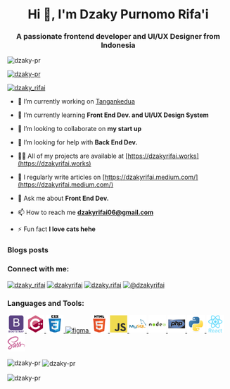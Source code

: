 <h1 align="center">Hi 👋, I'm Dzaky Purnomo Rifa'i</h1>
<h3 align="center">A passionate frontend developer and UI/UX Designer from Indonesia</h3>

<p align="left"> <img src="https://komarev.com/ghpvc/?username=dzaky-pr&label=Profile%20views&color=0e75b6&style=flat" alt="dzaky-pr" /> </p>

<p align="left"> <a href="https://github.com/ryo-ma/github-profile-trophy"><img src="https://github-profile-trophy.vercel.app/?username=dzaky-pr" alt="dzaky-pr" /></a> </p>

<p align="left"> <a href="https://twitter.com/dzaky_rifai" target="blank"><img src="https://img.shields.io/twitter/follow/dzaky_rifai?logo=twitter&style=for-the-badge" alt="dzaky_rifai" /></a> </p>

- 🔭 I’m currently working on [Tangankedua](soon!)

- 🌱 I’m currently learning **Front End Dev. and UI/UX Design System**

- 👯 I’m looking to collaborate on **my start up**

- 🤝 I’m looking for help with **Back End Dev.**

- 👨‍💻 All of my projects are available at [https://dzakyrifai.works](https://dzakyrifai.works)

- 📝 I regularly write articles on [https://dzakyrifai.medium.com/](https://dzakyrifai.medium.com/)

- 💬 Ask me about **Front End Dev.**

- 📫 How to reach me **dzakyrifai06@gmail.com**

- ⚡ Fun fact **I love cats hehe**

### Blogs posts
<!-- BLOG-POST-LIST:START -->
<!-- BLOG-POST-LIST:END -->

<h3 align="left">Connect with me:</h3>
<p align="left">
<a href="https://twitter.com/dzaky_rifai" target="blank"><img align="center" src="https://raw.githubusercontent.com/rahuldkjain/github-profile-readme-generator/master/src/images/icons/Social/twitter.svg" alt="dzaky_rifai" height="30" width="40" /></a>
<a href="https://linkedin.com/in/dzakyrifai" target="blank"><img align="center" src="https://raw.githubusercontent.com/rahuldkjain/github-profile-readme-generator/master/src/images/icons/Social/linked-in-alt.svg" alt="dzakyrifai" height="30" width="40" /></a>
<a href="https://instagram.com/dzaky.rifai" target="blank"><img align="center" src="https://raw.githubusercontent.com/rahuldkjain/github-profile-readme-generator/master/src/images/icons/Social/instagram.svg" alt="dzaky.rifai" height="30" width="40" /></a>
<a href="https://medium.com/@dzakyrifai" target="blank"><img align="center" src="https://raw.githubusercontent.com/rahuldkjain/github-profile-readme-generator/master/src/images/icons/Social/medium.svg" alt="@dzakyrifai" height="30" width="40" /></a>
</p>

<h3 align="left">Languages and Tools:</h3>
<p align="left"> <a href="https://getbootstrap.com" target="_blank"> <img src="https://raw.githubusercontent.com/devicons/devicon/master/icons/bootstrap/bootstrap-plain-wordmark.svg" alt="bootstrap" width="40" height="40"/> </a> <a href="https://www.w3schools.com/cpp/" target="_blank"> <img src="https://raw.githubusercontent.com/devicons/devicon/master/icons/cplusplus/cplusplus-original.svg" alt="cplusplus" width="40" height="40"/> </a> <a href="https://www.w3schools.com/css/" target="_blank"> <img src="https://raw.githubusercontent.com/devicons/devicon/master/icons/css3/css3-original-wordmark.svg" alt="css3" width="40" height="40"/> </a> <a href="https://www.figma.com/" target="_blank"> <img src="https://www.vectorlogo.zone/logos/figma/figma-icon.svg" alt="figma" width="40" height="40"/> </a> <a href="https://www.w3.org/html/" target="_blank"> <img src="https://raw.githubusercontent.com/devicons/devicon/master/icons/html5/html5-original-wordmark.svg" alt="html5" width="40" height="40"/> </a> <a href="https://developer.mozilla.org/en-US/docs/Web/JavaScript" target="_blank"> <img src="https://raw.githubusercontent.com/devicons/devicon/master/icons/javascript/javascript-original.svg" alt="javascript" width="40" height="40"/> </a> <a href="https://www.mysql.com/" target="_blank"> <img src="https://raw.githubusercontent.com/devicons/devicon/master/icons/mysql/mysql-original-wordmark.svg" alt="mysql" width="40" height="40"/> </a> <a href="https://nodejs.org" target="_blank"> <img src="https://raw.githubusercontent.com/devicons/devicon/master/icons/nodejs/nodejs-original-wordmark.svg" alt="nodejs" width="40" height="40"/> </a> <a href="https://www.php.net" target="_blank"> <img src="https://raw.githubusercontent.com/devicons/devicon/master/icons/php/php-original.svg" alt="php" width="40" height="40"/> </a> <a href="https://www.python.org" target="_blank"> <img src="https://raw.githubusercontent.com/devicons/devicon/master/icons/python/python-original.svg" alt="python" width="40" height="40"/> </a> <a href="https://reactjs.org/" target="_blank"> <img src="https://raw.githubusercontent.com/devicons/devicon/master/icons/react/react-original-wordmark.svg" alt="react" width="40" height="40"/> </a> <a href="https://sass-lang.com" target="_blank"> <img src="https://raw.githubusercontent.com/devicons/devicon/master/icons/sass/sass-original.svg" alt="sass" width="40" height="40"/> </a> </p>

<p><img align="left" src="https://github-readme-stats.vercel.app/api?username=dzaky-pr&show_icons=true&theme=tokyonight" alt="dzaky-pr" /></p>

<p>&nbsp;<img align="center" src="https://github-readme-stats.vercel.app/api/top-langs/?username=anuraghazra&layout=compact&theme=tokyonight" alt="dzaky-pr" /></p>

<p><img align="center" src="https://github-readme-streak-stats.herokuapp.com/?user=dzaky-pr&" alt="dzaky-pr" /></p>
